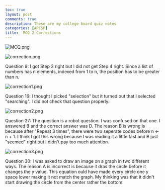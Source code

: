 ```yaml
---
toc: true
layout: post
comments: true
description: These are my college board quiz notes
categories: [APCSP]
title:  MCQ 2 Corrections
---
```


![MCQ.png]({{site.baseurl}}/images/MCQ.png "https://github.com/bushku/APCSP_1")

![correction.png]({{site.baseurl}}/images/correction.png "https://github.com/bushku/APCSP_1")

Question 9: I got Step 3 right but I did not get Step 4 right. Since a list of numbers has n elements, indexed from 1 to n, the position has to be greater than n.

![correction1.png]({{site.baseurl}}/images/correction1.png "https://github.com/bushku/APCSP_1")

Question 16: I thought I picked "selection" but it turned out that I selected "searching". I did not check that question properly. 

![correction2.png]({{site.baseurl}}/images/correction2.png "https://github.com/bushku/APCSP_1")

Question 27: The question is a robot question. I was confused on that one. I answered B and the correct answer was D. The reason B is wrong is because after "Repeat 3 times", there were two seperate codes before n <- n + 1. I think I got this wrong because I was reading it a little fast and B just "seemed" right but I didn't pay too much attention. 

![correction3.png]({{site.baseurl}}/images/correction3.png "https://github.com/bushku/APCSP_1")

Question 30: I was asked to draw an image on a graph in two different ways. The reason A is incorrect is because it dras the circle before it changes the y value. This equation ould have made every circle one y space lower making it not match the graph. My thinking was that it didn't start drawing the circle from the center rather the bottom.